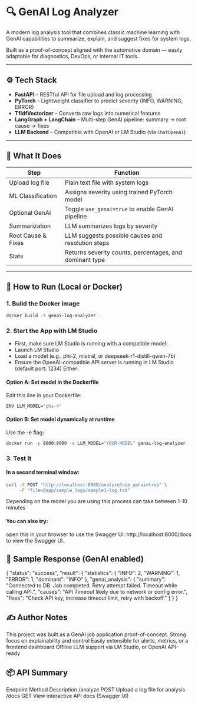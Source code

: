 # 🔍 GenAI Log Analyzer

A modern log analysis tool that combines classic machine learning with GenAI capabilities to summarize, explain, and suggest fixes for system logs.

Built as a proof-of-concept aligned with the automotive domain — easily adaptable for diagnostics, DevOps, or internal IT tools.

---

## ⚙️ Tech Stack

- **FastAPI** – RESTful API for file upload and log processing  
- **PyTorch** – Lightweight classifier to predict severity (INFO, WARNING, ERROR)  
- **TfidfVectorizer** – Converts raw logs into numerical features  
- **LangGraph + LangChain** – Multi-step GenAI pipeline: summary → root cause → fixes  
- **LLM Backend** – Compatible with OpenAI or LM Studio (via `ChatOpenAI`)  

---

## 🧠 What It Does

| Step                  | Function                                               |
|-----------------------|--------------------------------------------------------|
| Upload log file     | Plain text file with system logs                      |
| ML Classification   | Assigns severity using trained PyTorch model          |
| Optional GenAI      | Toggle `use_genai=true` to enable GenAI pipeline      |
| Summarization       | LLM summarizes logs by severity                       |
| Root Cause & Fixes  | LLM suggests possible causes and resolution steps     |
| Stats               | Returns severity counts, percentages, and dominant type |

---

## 🚀 How to Run (Local or Docker)

### 1. Build the Docker image
```bash
docker build -t genai-log-analyzer .
```
### 2. Start the App with LM Studio
- First, make sure LM Studio is running with a compatible model:
- Launch LM Studio
- Load a model (e.g., phi-2, mistral, or deepseek-r1-distill-qwen-7b)
- Ensure the OpenAI-compatible API server is running in LM Studio (default port: 1234)
Either:
#### Option A: Set model in the Dockerfile
Edit this line in your Dockerfile:
```bash
ENV LLM_MODEL="phi-4"
```
#### Option B: Set model dynamically at runtime
Use the -e flag:
```bash
docker run -p 8000:8000 -e LLM_MODEL="YOUR-MODEL" genai-log-analyzer
```
### 3. Test It
#### In a second terminal window:
```bash
curl -X POST "http://localhost:8000/analyze?use_genai=true" \
     -F "file=@app/sample_logs/sample1-log.txt"
```

Depending on the model you are using this process can take between 1-10 minutes
#### You can also try:
open this in your browser to use the Swagger UI:
http://localhost:8000/docs
to view the Swagger UI.

## 🧾 Sample Response (GenAI enabled)
{
  "status": "success",
  "result": {
    "statistics": {
      "INFO": 2,
      "WARNING": 1,
      "ERROR": 1,
      "dominant": "INFO"
    },
    "genai_analysis": {
      "summary": "Connected to DB. Job completed. Retry attempt failed. Timeout while calling API.",
      "causes": "API Timeout likely due to network or config error.",
      "fixes": "Check API key, increase timeout limit, retry with backoff."
    }
  }
}

## ✍️ Author Notes
This project was built as a GenAI job application proof-of-concept.
Strong focus on explainability and control
Easily extensible for alerts, metrics, or a frontend dashboard
Offline LLM support via LM Studio, or OpenAI API-ready

## 📦 API Summary
Endpoint	Method	Description
/analyze	POST	Upload a log file for analysis
/docs	GET	View interactive API docs (Swagger UI)
